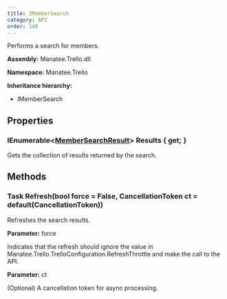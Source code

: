 ```yaml
---
title: IMemberSearch
category: API
order: 140
---
```


Performs a search for members.

**Assembly:** Manatee.Trello.dll

**Namespace:** Manatee.Trello

**Inheritance hierarchy:**

- IMemberSearch

## Properties

### IEnumerable&lt;[MemberSearchResult](../MemberSearchResult#membersearchresult)&gt; Results { get; }

Gets the collection of results returned by the search.

## Methods

### Task Refresh(bool force = False, CancellationToken ct = default(CancellationToken))

Refreshes the search results.

**Parameter:** force

Indicates that the refresh should ignore the value in Manatee.Trello.TrelloConfiguration.RefreshThrottle and make the call to the API.

**Parameter:** ct

(Optional) A cancellation token for async processing.


